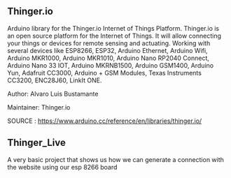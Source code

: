 Thinger.io
--------------------------


Arduino library for the Thinger.io Internet of Things Platform.
Thinger.io is an open source platform for the Internet of Things. It will allow connecting your things or devices for remote sensing and actuating. Working with several devices like ESP8266, ESP32, Arduino Ethernet, Arduino Wifi, Arduino MKR1000, Arduino MKR1010, Arduino Nano RP2040 Connect, Arduino Nano 33 IOT, Arduino MKRNB1500, Arduino GSM1400, Arduino Yun, Adafruit CC3000, Arduino + GSM Modules, Texas Instruments CC3200, ENC28J60, LinkIt ONE.

Author: Alvaro Luis Bustamante

Maintainer: Thinger.io

SOURCE : https://www.arduino.cc/reference/en/libraries/thinger.io/


Thinger_Live
-----------------------

A very basic project that shows us how we can generate a connection with the website using our esp 8266 board
